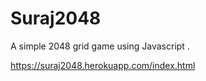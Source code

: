 # Suraj2048


A simple 2048 grid game using Javascript .

https://suraj2048.herokuapp.com/index.html
